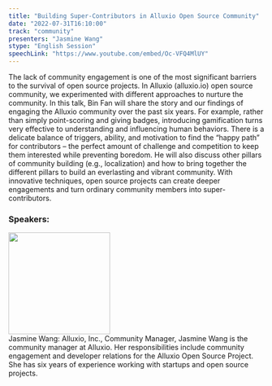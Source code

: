 ```yaml
---
title: "Building Super-Contributors in Alluxio Open Source Community"
date: "2022-07-31T16:10:00"
track: "community"
presenters: "Jasmine Wang"
stype: "English Session"
speechLink: "https://www.youtube.com/embed/Oc-VFQ4MlUY"
---
```

The lack of community engagement is one of the most significant barriers to the survival of open source projects. In Alluxio (alluxio.io) open source community, we experimented with different approaches to nurture the community. In this talk, Bin Fan will share the story and our findings of engaging the Alluxio community over the past six years. For example, rather than simply point-scoring and giving badges, introducing gamification turns very effective to understanding and influencing human behaviors. There is a delicate balance of triggers, ability, and motivation to find the “happy path” for contributors – the perfect amount of challenge and competition to keep them interested while preventing boredom. He will also discuss other pillars of community building (e.g., localization) and how to bring together the different pillars to build an everlasting and vibrant community. With innovative techniques, open source projects can create deeper engagements and turn ordinary community members into super-contributors.
 ### Speakers: 
 <img src="images/speaker/1149.png" width="200" /><br>Jasmine Wang: Alluxio, Inc., Community Manager, Jasmine Wang is the community manager at Alluxio. Her responsibilities include community engagement and developer relations for the Alluxio Open Source Project. She has six years of experience working with startups and open source projects.

 